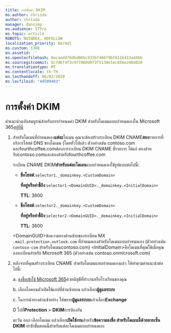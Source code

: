 ```yaml
---
title: การตั้งค่า DKIM
ms.author: chrisda
author: chrisda
manager: dansimp
ms.audience: ITPro
ms.topic: article
ROBOTS: NOINDEX, NOFOLLOW
localization_priority: Normal
ms.custom: 1388
ms.assetid: ''
ms.openlocfilehash: 0acaed476dbd06bc933bf466f9bf6116413a44bb
ms.sourcegitcommit: bc7d6f4f3c9f7060d073f5130e1ec856e248d020
ms.translationtype: MT
ms.contentlocale: th-TH
ms.lasthandoff: 06/02/2020
ms.locfileid: "44509403"
---
```

# <a name="setup-dkim"></a>การตั้งค่า DKIM

คําแนะนําฉบับสมบูรณ์สําหรับการกําหนดค่า DKIM สําหรับโดเมนแบบกําหนดเองใน Microsoft 365[อยู่ที่นี่](https://docs.microsoft.com/microsoft-365/security/office-365-security/use-dkim-to-validate-outbound-email#steps-you-need-to-do-to-manually-set-up-dkim)

1. สําหรับโดเมนที่กําหนดเอง**แต่ละ**โดเมน คุณจะต้องสร้างระเบียน DKIM CNAME**สอง**รายการที่บริการโฮสต์ DNS ของโดเมน (โดยทั่วไปแล้ว ตัวอย่างเช่น contoso.com และfourthcoffee.comต้องการระเบียน DKIM CNAME สี่รายการ ได้แก่ สองสําหรับcontoso.comและสองสําหรับfourthcoffee.com

   ระเบียน CNAME DKIM**สําหรับแต่ละโดเมน**แบบกําหนดเองใช้รูปแบบต่อไปนี้:

   - **ชื่อโฮสต์**:`selector1._domainkey.<CustomDomain>`

     **ที่อยู่หรือค่าชี้ถึง**:`selector1-<DomainGUID>._domainkey.<InitialDomain>`

     **TTL**: 3600

   - **ชื่อโฮสต์**:`selector2._domainkey.<CustomDomain>`

     **ที่อยู่หรือค่าชี้ถึง**:`selector2-<DomainGUID>._domainkey.<InitialDomain>`

     **TTL**: 3600

   \<DomainGUID\>ข้อความทางด้านซ้ายของระเบียน MX `.mail.protection.outlook.com` ที่กําหนดเองสําหรับโดเมนแบบกําหนดเอง (ตัวอย่างเช่น `contoso-com` สําหรับโดเมนcontoso.com) \<InitialDomain\>คือโดเมนที่คุณใช้เมื่อคุณลงทะเบียนสําหรับ Microsoft 365 (ตัวอย่างเช่น contoso.onmicrosoft.com)

2. หลังจากที่คุณสร้างระเบียน CNAME สําหรับโดเมนแบบกําหนดเองแล้ว ให้ทําตามคําแนะนําต่อไปนี้:

   a. [ลงชื่อเข้าใช้ Microsoft 365](https://support.office.microsoft.com/article/e9eb7d51-5430-4929-91ab-6157c5a050b4)ด้วยบัญชีที่ทํางานหรือโรงเรียนของคุณ

   b. เลือกไอคอนตัวเปิดใช้แอปที่ด้านซ้ายบน แล้วเลือก**ผู้ดูแลระบบ**

   c. ในการนําทางด้านซ้ายล่าง ให้ขยาย**ผู้ดูแลระบบ**แล้วเลือก**Exchange**

   D ไปที่**Protection**  >  **DKIM**การป้องกัน

   ตะวัน ออก เลือกโดเมน แล้วเลือก**เปิดใช้งาน**สําหรับ**ข้อความลงชื่อ สําหรับโดเมนนี้ด้วยลายเซ็น DKIM** ทําซ้ําขั้นตอนนี้สําหรับแต่ละโดเมนแบบกําหนดเอง
